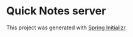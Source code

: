 # Quick Notes server

This project was generated with [Spring Initializr](https://start.spring.io/).
